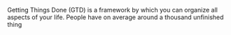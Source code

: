 Getting Things Done (GTD) is a framework by which you can organize all aspects of your life. People have on average around a thousand unfinished thing